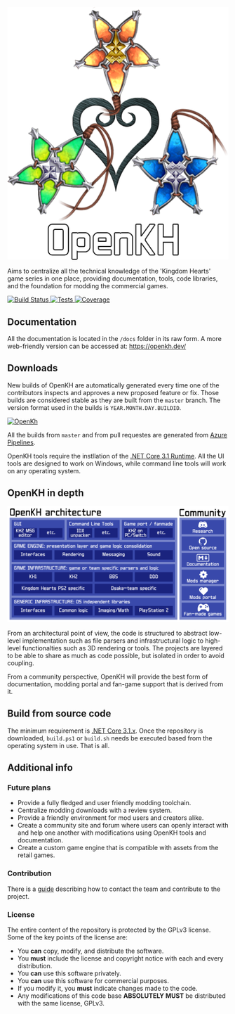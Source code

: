 <p align="center">
  <img src="./images/OpenKH.png" width="540">
</p>

Aims to centralize all the technical knowledge of the 'Kingdom Hearts' game series in one place, providing documentation, tools, code libraries, and the foundation for modding the commercial games.

[![Build Status](https://dev.azure.com/xeeynamo/OpenKH/_apis/build/status/Xeeynamo.OpenKh?branchName=master) ![Tests](https://img.shields.io/azure-devops/tests/xeeynamo/OpenKh/4) ![Coverage](https://img.shields.io/azure-devops/coverage/xeeynamo/OpenKh/4)](https://dev.azure.com/xeeynamo/OpenKH/_build/latest?definitionId=4&branchName=master)

## Documentation

All the documentation is located in the `/docs` folder in its raw form. A more web-friendly version can be accessed at: https://openkh.dev/

## Downloads

New builds of OpenKH are automatically generated every time one of the contributors inspects and approves a new proposed feature or fix. Those builds are considered stable as they are built from the `master` branch. The version format used in the builds is `YEAR.MONTH.DAY.BUILDID`.

[![OpenKh](https://img.shields.io/badge/OpenKh-Download-blue.svg)](https://github.com/Xeeynamo/OpenKh/releases)

All the builds from `master` and from pull requestes are generated from [Azure Pipelines](https://dev.azure.com/xeeynamo/OpenKH/_build).

OpenKH tools require the instllation of the [.NET Core 3.1 Runtime](https://dotnet.microsoft.com/download/dotnet-core/3.1/runtime). All the UI tools are designed to work on Windows, while command line tools will work on any operating system.

## OpenKH in depth

<p align="center">
  <img src="./images/diagram.png" width="908">
</p>

From an architectural point of view, the code is structured to abstract low-level implementation such as file parsers and infrastructural logic to high-level functionalties such as 3D rendering or tools. The projects are layered to be able to share as much as code possible, but isolated in order to avoid coupling.

From a community perspective, OpenKH will provide the best form of documentation, modding portal and fan-game support that is derived from it.

## Build from source code

The minimum requirement is [.NET Core 3.1.x](https://dotnet.microsoft.com/download/dotnet-core/3.1). Once the repository is downloaded, `build.ps1` or `build.sh` needs be executed based from the operating system in use. That is all.

## Additional info

### Future plans

* Provide a fully fledged and user friendly modding toolchain.
* Centralize modding downloads with a review system.
* Provide a friendly environment for mod users and creators alike.
* Create a community site and forum where users can openly interact with and help one another with modifications using OpenKH tools and documentation.
* Create a custom game engine that is compatible with assets from the retail games.

### Contribution

There is a [guide](CONTRIBUTING.md) describing how to contact the team and contribute to the project.

### License

The entire content of the repository is protected by the GPLv3 license. Some of the key points of the license are:

* You **can** copy, modify, and distribute the software.
* You **must** include the license and copyright notice with each and every distribution.
* You **can** use this software privately.
* You **can** use this software for commercial purposes.
* If you modify it, you **must** indicate changes made to the code.
* Any modifications of this code base **ABSOLUTELY MUST** be distributed with the same license, GPLv3.
